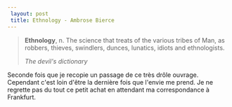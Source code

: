 ```yaml
---
 layout: post
 title: Ethnology - Ambrose Bierce
---
```


> **Ethnology**, n. The science that treats of the various tribes of Man, as robbers, thieves, swindlers, dunces, lunatics, idiots and ethnologists.
>
> <cite>The devil's dictionary</cite>

Seconde fois que je recopie un passage de ce très drôle ouvrage. Cependant c'est loin d'être la dernière fois que l'envie me prend. Je ne regrette pas du tout ce petit achat en attendant ma correspondance à Frankfurt.
